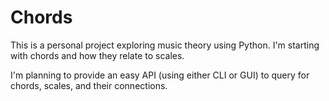 # Chords

This is a personal project exploring music theory using Python. I'm starting with chords and how they relate to scales. 

I'm planning to provide an easy API (using either CLI or GUI) to query for chords, scales, and their connections.